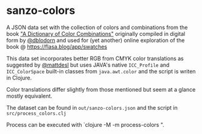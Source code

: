 # sanzo-colors

A JSON data set with the collection of colors and combinations from the book 
["A Dictionary of Color Combinations"](https://en.seigensha.com/books/978-4-86152-247-5/) originally 
compiled in digital form by [@dblodorn](https://github.com/dblodorn/sanzo-wada) and used for 
(yet another) online exploration of the book @ https://flasa.blog/app/swatches   

This data set incorporates better RGB from CMYK color translations as suggested by 
[@mattdesl](https://github.com/mattdesl/dictionary-of-colour-combinations) 
but uses JAVA's native `ICC_Profile` and `ICC_ColorSpace` built-in classes from `java.awt.color` and 
the script is writen in Clojure.

Color translations differ slightly from those mentioned but seem at a glance mostly equivalent.  

The dataset can be found in `out/sanzo-colors.json` and the script in `src/process_colors.clj`  

Process can be executed with `clojure -M -m process-colors <ouput-filename>".

